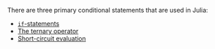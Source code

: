 There are three primary conditional statements that are used in Julia:
- [`if`-statements](https://exercism.lol/tracks/julia/concepts/if-statements/)
- [The ternary operator](https://exercism.lol/tracks/julia/concepts/ternary-operator/)
- [Short-circuit evaluation](https://exercism.lol/tracks/julia/concepts/short-circuit-evaluation/)
